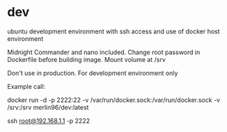 # dev
ubuntu development environment with ssh access and use of docker host environment

Midnight Commander and nano included. Change root password in Dockerfile before building image. Mount volume at /srv

Don't use in production. For development environment only



Example call:

docker run -d -p 2222:22 -v /var/run/docker.sock:/var/run/docker.sock -v /srv:/srv merlin96/dev:latest

ssh root@192.168.1.1 -p 2222
